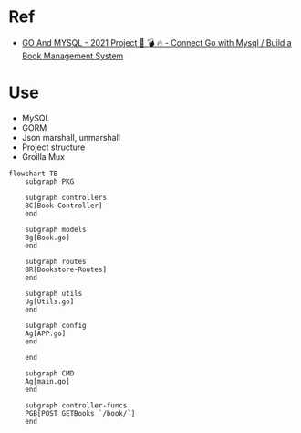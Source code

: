 # Ref
- [GO And MYSQL - 2021 Project 🚀 💣 🔥 - Connect Go with Mysql / Build a Book Management System](https://youtu.be/1E_YycpCsXw)

# Use
- MySQL
- GORM
- Json marshall, unmarshall
- Project structure
- Groilla Mux

```mermaid
flowchart TB
    subgraph PKG
    
    subgraph controllers
    BC[Book-Controller]
    end
    
    subgraph models
    Bg[Book.go]
    end
    
    subgraph routes
    BR[Bookstore-Routes]
    end
    
    subgraph utils
    Ug[Utils.go]
    end

    subgraph config
    Ag[APP.go]
    end
    
    end

    subgraph CMD
    Ag[main.go]
    end
   
    subgraph controller-funcs
    PGB[POST GETBooks `/book/`]
    end
```